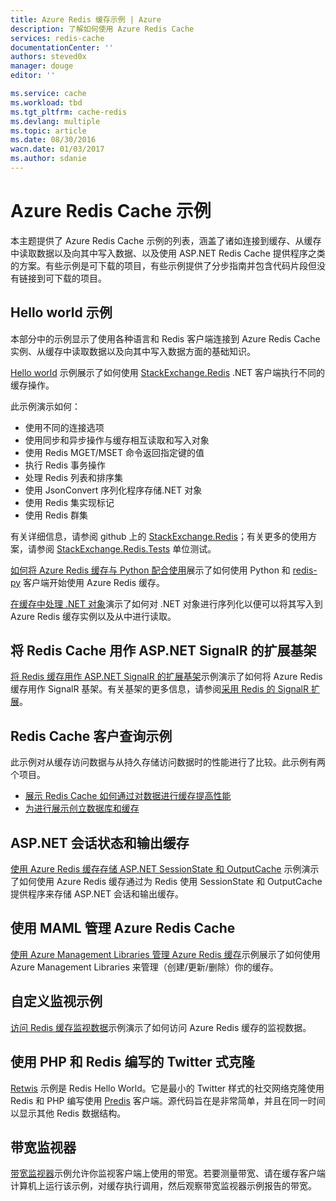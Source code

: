 ```yaml
---
title: Azure Redis 缓存示例 | Azure
description: 了解如何使用 Azure Redis Cache
services: redis-cache
documentationCenter: ''
authors: steved0x
manager: douge
editor: ''

ms.service: cache
ms.workload: tbd
ms.tgt_pltfrm: cache-redis
ms.devlang: multiple
ms.topic: article
ms.date: 08/30/2016
wacn.date: 01/03/2017
ms.author: sdanie
---
```


# Azure Redis Cache 示例 

本主题提供了 Azure Redis Cache 示例的列表，涵盖了诸如连接到缓存、从缓存中读取数据以及向其中写入数据、以及使用 ASP.NET Redis Cache 提供程序之类的方案。有些示例是可下载的项目，有些示例提供了分步指南并包含代码片段但没有链接到可下载的项目。

## Hello world 示例

本部分中的示例显示了使用各种语言和 Redis 客户端连接到 Azure Redis Cache 实例、从缓存中读取数据以及向其中写入数据方面的基础知识。

[Hello world](https://github.com/rustd/RedisSamples/tree/master/HelloWorld) 示例展示了如何使用 [StackExchange.Redis](https://github.com/StackExchange/StackExchange.Redis) .NET 客户端执行不同的缓存操作。

此示例演示如何：

- 使用不同的连接选项
- 使用同步和异步操作与缓存相互读取和写入对象
- 使用 Redis MGET/MSET 命令返回指定键的值
- 执行 Redis 事务操作
- 处理 Redis 列表和排序集
- 使用 JsonConvert 序列化程序存储.NET 对象
- 使用 Redis 集实现标记
- 使用 Redis 群集

有关详细信息，请参阅 github 上的 [StackExchange.Redis](https://github.com/StackExchange/StackExchange.Redis)；有关更多的使用方案，请参阅 [StackExchange.Redis.Tests](https://github.com/StackExchange/StackExchange.Redis/tree/master/StackExchange.Redis.Tests) 单位测试。

[如何将 Azure Redis 缓存与 Python 配合使用](./cache-python-get-started.md)展示了如何使用 Python 和 [redis-py](https://github.com/andymccurdy/redis-py) 客户端开始使用 Azure Redis 缓存。

[在缓存中处理 .NET 对象](./cache-dotnet-how-to-use-azure-redis-cache.md#work-with-net-objects-in-the-cache)演示了如何对 .NET 对象进行序列化以便可以将其写入到 Azure Redis 缓存实例以及从中进行读取。

## 将 Redis Cache 用作 ASP.NET SignalR 的扩展基架

[将 Redis 缓存用作 ASP.NET SignalR 的扩展基架](https://github.com/rustd/RedisSamples/tree/master/RedisAsSignalRBackplane)示例演示了如何将 Azure Redis 缓存用作 SignalR 基架。有关基架的更多信息，请参阅[采用 Redis 的 SignalR 扩展](http://www.asp.net/signalr/overview/performance/scaleout-with-redis)。

## Redis Cache 客户查询示例

此示例对从缓存访问数据与从持久存储访问数据时的性能进行了比较。此示例有两个项目。

- [展示 Redis Cache 如何通过对数据进行缓存提高性能](https://github.com/rustd/RedisSamples/tree/master/RedisCacheCustomerQuerySample)
- [为进行展示创立数据库和缓存](https://github.com/rustd/RedisSamples/tree/master/SeedCacheForCustomerQuerySample)

## ASP.NET 会话状态和输出缓存

[使用 Azure Redis 缓存存储 ASP.NET SessionState 和 OutputCache](https://github.com/rustd/RedisSamples/tree/master/SessionState_OutputCaching) 示例演示了如何使用 Azure Redis 缓存通过为 Redis 使用 SessionState 和 OutputCache 提供程序来存储 ASP.NET 会话和输出缓存。

## 使用 MAML 管理 Azure Redis Cache

[使用 Azure Management Libraries 管理 Azure Redis 缓存](https://github.com/rustd/RedisSamples/tree/master/ManageCacheUsingMAML)示例展示了如何使用 Azure Management Libraries 来管理（创建/更新/删除）你的缓存。

## 自定义监视示例

[访问 Redis 缓存监视数据](https://github.com/rustd/RedisSamples/tree/master/CustomMonitoring)示例演示了如何访问 Azure Redis 缓存的监视数据。

## 使用 PHP 和 Redis 编写的 Twitter 式克隆

[Retwis](https://github.com/SyntaxC4-MSFT/retwis) 示例是 Redis Hello World。它是最小的 Twitter 样式的社交网络克隆使用 Redis 和 PHP 编写使用 [Predis](https://github.com/nrk/predis) 客户端。源代码旨在是非常简单，并且在同一时间以显示其他 Redis 数据结构。

## 带宽监视器

[带宽监视器](https://github.com/JonCole/SampleCode/tree/master/BandWidthMonitor)示例允许你监视客户端上使用的带宽。若要测量带宽、请在缓存客户端计算机上运行该示例，对缓存执行调用，然后观察带宽监视器示例报告的带宽。

<!---HONumber=Mooncake_Quality_Review_1230_2016-->